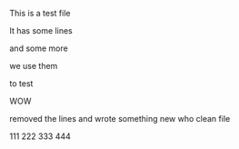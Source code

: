 This is a test file

It has some lines

and some more

we use them

to test

WOW

removed the lines
and wrote something new
who
clean file

111
222
333
444
